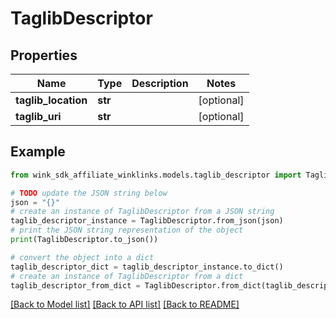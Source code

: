 # TaglibDescriptor


## Properties

Name | Type | Description | Notes
------------ | ------------- | ------------- | -------------
**taglib_location** | **str** |  | [optional] 
**taglib_uri** | **str** |  | [optional] 

## Example

```python
from wink_sdk_affiliate_winklinks.models.taglib_descriptor import TaglibDescriptor

# TODO update the JSON string below
json = "{}"
# create an instance of TaglibDescriptor from a JSON string
taglib_descriptor_instance = TaglibDescriptor.from_json(json)
# print the JSON string representation of the object
print(TaglibDescriptor.to_json())

# convert the object into a dict
taglib_descriptor_dict = taglib_descriptor_instance.to_dict()
# create an instance of TaglibDescriptor from a dict
taglib_descriptor_from_dict = TaglibDescriptor.from_dict(taglib_descriptor_dict)
```
[[Back to Model list]](../README.md#documentation-for-models) [[Back to API list]](../README.md#documentation-for-api-endpoints) [[Back to README]](../README.md)


